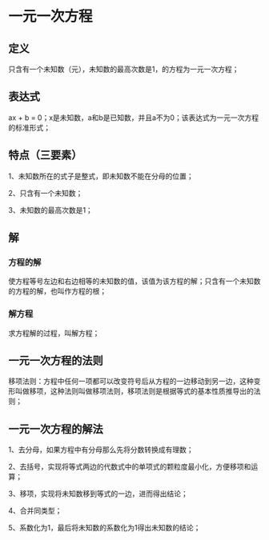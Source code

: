 # 一元一次方程

## 定义
只含有一个未知数（元），未知数的最高次数是1，的方程为一元一次方程；

## 表达式
ax + b = 0；x是未知数，a和b是已知数，并且a不为0；该表达式为一元一次方程的标准形式；

## 特点（三要素）
1、未知数所在的式子是整式，即未知数不能在分母的位置；

2、只含有一个未知数；

3、未知数的最高次数是1；

## 解
### 方程的解
使方程等号左边和右边相等的未知数的值，该值为该方程的解；只含有一个未知数的方程的解，也叫作方程的根；

### 解方程
求方程解的过程，叫解方程；

## 一元一次方程的法则
移项法则：方程中任何一项都可以改变符号后从方程的一边移动到另一边，这种变形叫做移项，这种法则叫做移项法则，移项法则是根据等式的基本性质推导出的法则；

## 一元一次方程的解法
1、去分母，如果方程中有分母那么先将分数转换成有理数；

2、去括号，实现将等式两边的代数式中的单项式的颗粒度最小化，方便移项和运算；

3、移项，实现将未知数移到等式的一边，进而得出结论；

4、合并同类型；

5、系数化为1，最后将未知数的系数化为1得出未知数的结论；
